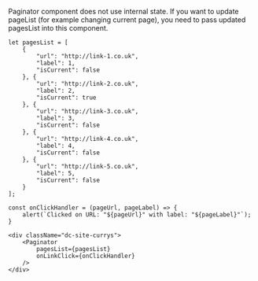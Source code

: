 Paginator component does not use internal state. 
If you want to update pageList (for example changing current page), you need to pass updated pagesList into this component.

    let pagesList = [
        {
            "url": "http://link-1.co.uk",
            "label": 1,
            "isCurrent": false
        }, {
            "url": "http://link-2.co.uk",
            "label": 2,
            "isCurrent": true
        }, {
            "url": "http://link-3.co.uk",
            "label": 3,
            "isCurrent": false
        }, {
            "url": "http://link-4.co.uk",
            "label": 4,
            "isCurrent": false
        }, {
            "url": "http://link-5.co.uk",
            "label": 5,
            "isCurrent": false
        } 
    ];
    
    const onClickHandler = (pageUrl, pageLabel) => {
        alert(`Clicked on URL: "${pageUrl}" with label: "${pageLabel}"`);
    }

    <div className="dc-site-currys">
        <Paginator 
            pagesList={pagesList}
            onLinkClick={onClickHandler} 
        />
    </div>